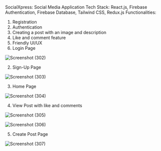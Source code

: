 SocialXpress: Social Media Application 
Tech Stack: React.js, Firebase Authentication, Firebase Database, Tailwind CSS, Redux.js
Functionalities: 
1. Registration
2. Authentication
3. Creating a post with an image and description
4. Like and comment feature
5. Friendly UI/UX 
1. Login Page
   
![Screenshot (302)](https://github.com/AdityaGavali/social-network-app/assets/85026115/70b45023-42e4-4908-a1de-ffc2d3f25aa5)

2. Sign-Up Page

![Screenshot (303)](https://github.com/AdityaGavali/social-network-app/assets/85026115/88fae318-295f-48ad-8dcf-3fbc6538f9f7)

3. Home Page

![Screenshot (304)](https://github.com/AdityaGavali/social-network-app/assets/85026115/cb4188d6-d5b3-4376-8a7d-ef42744f5295)

4. View Post with like and comments

![Screenshot (305)](https://github.com/AdityaGavali/social-network-app/assets/85026115/35e1de70-9f43-48a9-b97a-2382652acc4d)

![Screenshot (306)](https://github.com/AdityaGavali/social-network-app/assets/85026115/57c99850-da59-4f2e-ad4b-6f04c157540f)

5. Create Post Page
   
![Screenshot (307)](https://github.com/AdityaGavali/social-network-app/assets/85026115/efeb33d9-b0e5-4bfa-9a11-ba8aa4878ea5)


